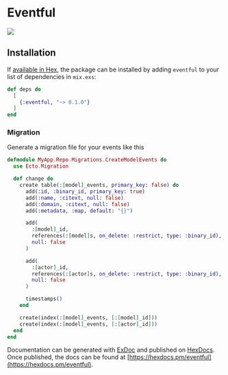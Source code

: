 # Eventful

![](https://github.com/zacksiri/eventful/workflows/Elixir%20CI/badge.svg)

## Installation

If [available in Hex](https://hex.pm/docs/publish), the package can be installed
by adding `eventful` to your list of dependencies in `mix.exs`:

```elixir
def deps do
  [
    {:eventful, "~> 0.1.0"}
  ]
end
```

### Migration

Generate a migration file for your events like this

```elixir
defmodule MyApp.Repo.Migrations.CreateModelEvents do
  use Ecto.Migration

  def change do
    create table(:[model]_events, primary_key: false) do
      add(:id, :binary_id, primary_key: true)
      add(:name, :citext, null: false)
      add(:domain, :citext, null: false)
      add(:metadata, :map, default: "{}")

      add(
        :[model]_id,
        references(:[model]s, on_delete: :restrict, type: :binary_id),
        null: false
      )

      add(
        :[actor]_id,
        references(:[actor]s, on_delete: :restrict, type: :binary_id),
        null: false
      )

      timestamps()
    end

    create(index(:[model]_events, [:[model]_id]))
    create(index(:[model]_events, [:[actor]_id]))
  end
end
```

Documentation can be generated with [ExDoc](https://github.com/elixir-lang/ex_doc)
and published on [HexDocs](https://hexdocs.pm). Once published, the docs can
be found at [https://hexdocs.pm/eventful](https://hexdocs.pm/eventful).
